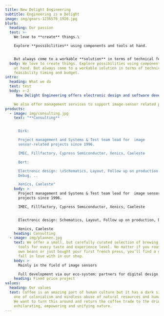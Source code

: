 ```yaml
---
title: New Delight Engineering
subtitle: Engineering is a Delight
image: img/gears-1236578_1920.jpg
blurb:
  heading: Our passion
  text: >-
    We love to **create** things.\

    Explore **possibilities** using components and tools at hand.


    But always come to a workable **solution** in terms of technical feasibility timing and budget.
  body: We love to create things. Explore possibilities using components and tools
    at hand. But always come to a workable solution in terms of technical
    feasibility timing and budget.
intro:
  heading: What we do
  text: test
  body: >-2
     New Delight Engineering offers electronic design and software development. We have over 15 years of experience in the realization of electro-optical solutions for image sensors: test systems and cameras, both in the visual and in the infrared wavelength ranges.

    We also offer management services to support image-sensor related projects in the domains of characterization, production testing, space qualification, space application and scientific measurement systems.
products:
  - image: img/consulting.jpg
    text: "**Consulting**


      Dirk:

      Project management and Systems & Test team lead for  image
      sensor-related projects since 1996.

      IMEC, Fillfactory, Cypress Semiconductor, Xenics, Caeleste

      Bert:

      Electronic design: \vSchematics, Layout, Follow up on production,
      Debug, ..

      Xenics, Caeleste"
    body: >
      Project management and Systems & Test team lead for  image sensor-related
      projects since 1996.

      IMEC, Fillfactory, Cypress Semiconductor, Xenics, Caeleste


      Electronic design: Schematics, Layout, Follow up on production, Debug, ..

      Xenics, Caeleste
    heading: Consulting
  - image: img/plannen.jpg
    text: We offer a small, but carefully curated selection of brewing gear and
      tools for every taste and experience level. No matter if you roast your
      own beans or just bought your first french press, you’ll find a gadget to
      fall in love with in our shop.
    body: >
      Mainly in the field of image sensors

      Full development via our eco-system: partners for digital design, software development and mechanical design. 
    heading: Fixed price project
values:
  heading: Our values
  text: Coffee is an amazing part of human culture but it has a dark side too –
    one of colonialism and mindless abuse of natural resources and human lives.
    We want to turn this around and return the coffee trade to the drink’s
    exhilarating, empowering and unifying nature.
---
```

